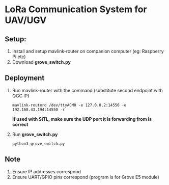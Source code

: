 # LoRa Communication System for UAV/UGV

## Setup:
1. Install and setup mavlink-router on companion computer (eg: Raspberry Pi etc) 
2. Download **grove_switch.py**

## Deployment
1. Run mavlink-router with the command (substitute second endpoint with QGC IP)
   ```
   mavlink-routerd /dev/ttyACM0 -e 127.0.0.2:14550 -e 192.168.43.194:14550 -r
   ```
   **If used with SITL, make sure the UDP port it is forwarding from is correct**
   
3. Run **grove_switch.py**
   ```
   python3 grove_switch.py
   ```

## Note
1. Ensure IP addresses correspond
2. Ensure UART/GPIO pins correspond (program is for Grove E5 module)
